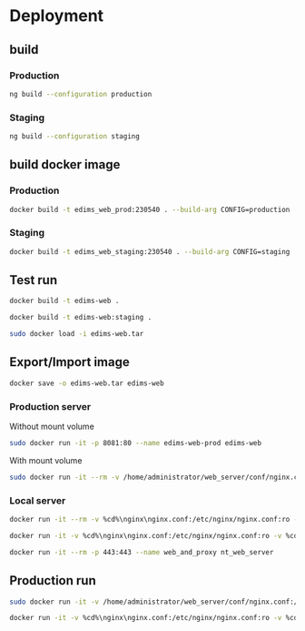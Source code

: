 # Deployment

## build
### Production
```bash
ng build --configuration production
```

### Staging
```bash
ng build --configuration staging
```

## build docker image
### Production
```bash
docker build -t edims_web_prod:230540 . --build-arg CONFIG=production
```

### Staging
```bash
docker build -t edims_web_staging:230540 . --build-arg CONFIG=staging
```



## Test run

```bash
docker build -t edims-web .
```

```bash
docker build -t edims-web:staging .
```

```bash
sudo docker load -i edims-web.tar
```

## Export/Import image

```bash
docker save -o edims-web.tar edims-web
```

### Production server

Without mount volume

```bash
sudo docker run -it -p 8081:80 --name edims-web-prod edims-web
```

With mount volume

```bash
sudo docker run -it --rm -v /home/administrator/web_server/conf/nginx.conf:/etc/nginx/nginx.conf:ro -p 80:80 --name web_and_proxy nt_web_server
```

### Local server

```bash
docker run -it --rm -v %cd%\nginx\nginx.conf:/etc/nginx/nginx.conf:ro -p 443:443 --name web_and_proxy nt_web_server
```

```bash
docker run -it -v %cd%\nginx\nginx.conf:/etc/nginx/nginx.conf:ro -v %cd%\nginx\linkflow:/etc/nginx/conf.d/linkflow -v %cd%\nginx\infitel:/etc/nginx/conf.d/infitel -p 443:443 --name web_and_proxy nt_web_server
```

```bash
docker run -it --rm -p 443:443 --name web_and_proxy nt_web_server
```

## Production run

```bash
sudo docker run -it -v /home/administrator/web_server/conf/nginx.conf:/etc/nginx/nginx.conf:ro -p 80:80 --name web_and_proxy nt_web_server
```

```bash
docker run -it -v %cd%\nginx\nginx.conf:/etc/nginx/nginx.conf:ro -v %cd%\nginx\linkflow:/etc/nginx/conf.d/linkflow -v %cd%\nginx\infitel:/etc/nginx/conf.d/infitel -p 443:443 --name web_and_proxy nt_web_server
```
